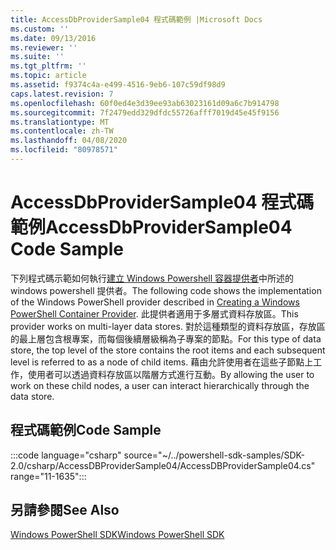 ```yaml
---
title: AccessDbProviderSample04 程式碼範例 |Microsoft Docs
ms.custom: ''
ms.date: 09/13/2016
ms.reviewer: ''
ms.suite: ''
ms.tgt_pltfrm: ''
ms.topic: article
ms.assetid: f9374c4a-e499-4516-9eb6-107c59df98d9
caps.latest.revision: 7
ms.openlocfilehash: 60f0ed4e3d39ee93ab63023161d09a6c7b914798
ms.sourcegitcommit: 7f2479edd329dfdc55726afff7019d45e45f9156
ms.translationtype: MT
ms.contentlocale: zh-TW
ms.lasthandoff: 04/08/2020
ms.locfileid: "80978571"
---
```

# <a name="accessdbprovidersample04-code-sample"></a><span data-ttu-id="7c29a-102">AccessDbProviderSample04 程式碼範例</span><span class="sxs-lookup"><span data-stu-id="7c29a-102">AccessDbProviderSample04 Code Sample</span></span>

<span data-ttu-id="7c29a-103">下列程式碼示範如何執行[建立 Windows Powershell 容器提供者](./creating-a-windows-powershell-container-provider.md)中所述的 windows powershell 提供者。</span><span class="sxs-lookup"><span data-stu-id="7c29a-103">The following code shows the implementation of the Windows PowerShell provider described in [Creating a Windows PowerShell Container Provider](./creating-a-windows-powershell-container-provider.md).</span></span>
<span data-ttu-id="7c29a-104">此提供者適用于多層式資料存放區。</span><span class="sxs-lookup"><span data-stu-id="7c29a-104">This provider works on multi-layer data stores.</span></span> <span data-ttu-id="7c29a-105">對於這種類型的資料存放區，存放區的最上層包含根專案，而每個後續層級稱為子專案的節點。</span><span class="sxs-lookup"><span data-stu-id="7c29a-105">For this type of data store, the top level of the store contains the root items and each subsequent level is referred to as a node of child items.</span></span> <span data-ttu-id="7c29a-106">藉由允許使用者在這些子節點上工作，使用者可以透過資料存放區以階層方式進行互動。</span><span class="sxs-lookup"><span data-stu-id="7c29a-106">By allowing the user to work on these child nodes, a user can interact hierarchically through the data store.</span></span>

## <a name="code-sample"></a><span data-ttu-id="7c29a-107">程式碼範例</span><span class="sxs-lookup"><span data-stu-id="7c29a-107">Code Sample</span></span>

:::code language="csharp" source="~/../powershell-sdk-samples/SDK-2.0/csharp/AccessDBProviderSample04/AccessDBProviderSample04.cs" range="11-1635":::

## <a name="see-also"></a><span data-ttu-id="7c29a-108">另請參閱</span><span class="sxs-lookup"><span data-stu-id="7c29a-108">See Also</span></span>

[<span data-ttu-id="7c29a-109">Windows PowerShell SDK</span><span class="sxs-lookup"><span data-stu-id="7c29a-109">Windows PowerShell SDK</span></span>](../windows-powershell-reference.md)
